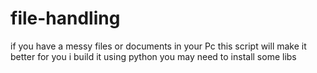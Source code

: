 # file-handling

if you have a messy files or documents in your Pc this script will make it better for you 
i build it using python 
you may need to install some libs
